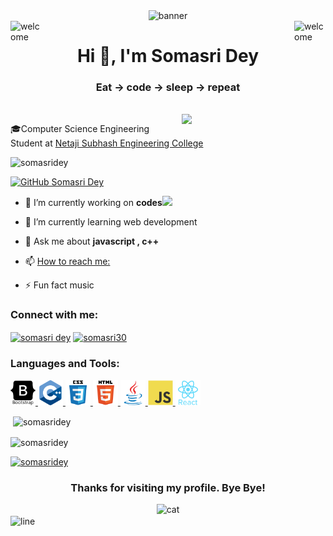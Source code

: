 <div align="center" >
  <img alt="banner" src="https://i.imgur.com/yJviLHL.gif">
</div>
<img align="left" alt="welcome" width="50" src="https://media.giphy.com/media/v1.Y2lkPTc5MGI3NjExN2Q1ZTdmOWNiMzY3Y2VmNmRmNWQ0YTcwMmYwMTg0YjI1ZWUxNzFkYSZlcD12MV9pbnRlcm5hbF9naWZzX2dpZklkJmN0PXM/2Ygy0khwewLgMSYM0t/giphy.gif">
<img align="right" alt="welcome" width="50" src="https://media.giphy.com/media/v1.Y2lkPTc5MGI3NjExN2Q1ZTdmOWNiMzY3Y2VmNmRmNWQ0YTcwMmYwMTg0YjI1ZWUxNzFkYSZlcD12MV9pbnRlcm5hbF9naWZzX2dpZklkJmN0PXM/2Ygy0khwewLgMSYM0t/giphy.gif">
<h1 align="center">Hi 👋, I'm Somasri Dey</h1>

<h3 align="center">Eat -> code -> sleep -> repeat</h3>
<br/>
<img align='right' src="https://media.giphy.com/media/M9gbBd9nbDrOTu1Mqx/giphy.gif" width="230">
<p>🎓Computer Science Engineering Student at <a href="http://nsec.ac.in">Netaji Subhash Engineering College </em></a>

<p align="left"> <img src="https://komarev.com/ghpvc/?username=somasridey&label=Profile%20views&color=0e75b6&style=flat" alt="somasridey" /> </p>

[![GitHub Somasri Dey](https://img.shields.io/github/followers/ArchismwanChatterjee?label=follow&style=social)](https://github.com/somasridey)


- 🔭 I’m currently working on <b>codes</b><img src="https://media.giphy.com/media/WUlplcMpOCEmTGBtBW/giphy.gif" width="30">

- 🌱 I’m currently learning web development

- 💬 Ask me about <b>javascript , c++</b>

- 📫 [How to reach me:](mailto:somasridey.dey@gmail.com)

- ⚡ Fun fact music

<h3 align="left">Connect with me:</h3>
<p align="left">
<a href="https://linkedin.com/in/somasri dey" target="blank"><img align="center" src="https://raw.githubusercontent.com/rahuldkjain/github-profile-readme-generator/master/src/images/icons/Social/linked-in-alt.svg" alt="somasri dey" height="30" width="40" /></a>
<a href="https://instagram.com/somasri30" target="blank"><img align="center" src="https://raw.githubusercontent.com/rahuldkjain/github-profile-readme-generator/master/src/images/icons/Social/instagram.svg" alt="somasri30" height="30" width="40" /></a>
</p>

<h3 align="left">Languages and Tools:</h3>
<p align="left"> <a href="https://getbootstrap.com" target="_blank" rel="noreferrer"> <img src="https://raw.githubusercontent.com/devicons/devicon/master/icons/bootstrap/bootstrap-plain-wordmark.svg" alt="bootstrap" width="40" height="40"/> </a> <a href="https://www.w3schools.com/cpp/" target="_blank" rel="noreferrer"> <img src="https://raw.githubusercontent.com/devicons/devicon/master/icons/cplusplus/cplusplus-original.svg" alt="cplusplus" width="40" height="40"/> </a> <a href="https://www.w3schools.com/css/" target="_blank" rel="noreferrer"> <img src="https://raw.githubusercontent.com/devicons/devicon/master/icons/css3/css3-original-wordmark.svg" alt="css3" width="40" height="40"/> </a> <a href="https://www.w3.org/html/" target="_blank" rel="noreferrer"> <img src="https://raw.githubusercontent.com/devicons/devicon/master/icons/html5/html5-original-wordmark.svg" alt="html5" width="40" height="40"/> </a> <a href="https://www.java.com" target="_blank" rel="noreferrer"> <img src="https://raw.githubusercontent.com/devicons/devicon/master/icons/java/java-original.svg" alt="java" width="40" height="40"/> </a> <a href="https://developer.mozilla.org/en-US/docs/Web/JavaScript" target="_blank" rel="noreferrer"> <img src="https://raw.githubusercontent.com/devicons/devicon/master/icons/javascript/javascript-original.svg" alt="javascript" width="40" height="40"/> </a> <a href="https://reactjs.org/" target="_blank" rel="noreferrer"> <img src="https://raw.githubusercontent.com/devicons/devicon/master/icons/react/react-original-wordmark.svg" alt="react" width="40" height="40"/> </a> </p>

<!--<p><img align="left" src="https://github-readme-stats.vercel.app/api/top-langs?username=somasridey&show_icons=true&locale=en&layout=compact" alt="somasridey" /></p>-->

<p>&nbsp;<img align="center" src="https://github-readme-stats.vercel.app/api?username=somasridey&show_icons=true&locale=en" alt="somasridey" /></p>

<p><img align="center" src="https://github-readme-streak-stats.herokuapp.com/?user=somasridey&" alt="somasridey" /></p>

<p align="left"> <a href="https://github.com/ryo-ma/github-profile-trophy"><img src="https://github-profile-trophy.vercel.app/?username=somasridey" alt="somasridey" /></a> </p>


<div align="center">
  <h3><p>Thanks for visiting my profile. Bye Bye!</p></h3>
  <img alt="cat" width="250" src="https://i.imgur.com/9r6i9Gm.gif">
</div>
<img align="center" alt="line" src="https://i.imgur.com/aXSSJjf.png">
